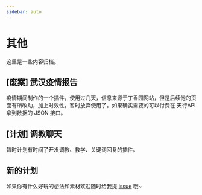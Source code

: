 ```yaml
---
sidebar: auto
---
```


# 其他
这里是一些内容归档。

## [废案] 武汉疫情报告
疫情期间制作的一个插件，使用过几天，信息来源于丁香园网站，但是后续他的页面有所改动，加上时效性，暂时放弃使用了。如果确实需要的可以付费在 天行API 拿到数据的 JSON 接口。

## [计划] 调教聊天
暂时计划有时间了开发调教、教学、关键词回复的插件。

## 新的计划
如果你有什么好玩的想法和素材欢迎随时给我提 [issue](https://github.com/fz6m/nonebot-plugin/issues) 哦~